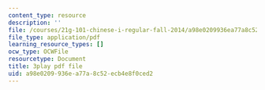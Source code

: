 ```yaml
---
content_type: resource
description: ''
file: /courses/21g-101-chinese-i-regular-fall-2014/a98e0209936ea77a8c52ecb4e8f0ced2_oUIGRmcnUtA.pdf
file_type: application/pdf
learning_resource_types: []
ocw_type: OCWFile
resourcetype: Document
title: 3play pdf file
uid: a98e0209-936e-a77a-8c52-ecb4e8f0ced2
---
```

